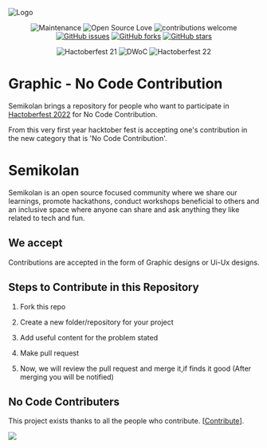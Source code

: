 
![Logo](https://semikolan.co/static/media/logo.fd0e13b2.png)

<div align="center">

![Maintenance](https://img.shields.io/badge/Maintained%3F-yes-orange?style=flat-square&labelColor=0a192f&color=e6f1ff)
![Open Source Love](https://img.shields.io/badge/Open%20Source-%E2%9D%A4-red?style=flat-square&labelColor=0a192f&color=e6f1ff)
![contributions welcome](https://img.shields.io/badge/contributions-welcome-brightgreen?style=flat-square&labelColor=0a192f&color=e6f1ff)
[![GitHub issues](https://img.shields.io/github/issues/semikolan-co/Graphics_no_code?style=social&labelColor=0a192f&color=a8b2d1)](https://github.com/semikolan-co/Graphics_no_code/issues)
[![GitHub forks](https://img.shields.io/github/forks/semikolan-co/Graphics_no_code?style=social&labelColor=0a192f&color=a8b2d1)](https://github.com/semikolan-co/Graphics_no_code/network)
[![GitHub stars](https://img.shields.io/github/stars/semikolan-co/Graphics_no_code?style=social&labelColor=0a192f&color=a8b2d1)](https://github.com/semikolan-co/Graphics_no_code/stargazers)
  
![Hactoberfest 21](https://img.shields.io/badge/Hactoberfest-%E2%9D%A4-red?style=for-the-badge&labelColor=0a192f&color=64ffda)
![DWoC](https://img.shields.io/badge/DWoC-%E2%9D%A4-red?style=for-the-badge&labelColor=0a192f&color=64ffda)
![Hactoberfest 22](https://img.shields.io/badge/Hactoberfest-%E2%9D%A4-red?style=for-the-badge&labelColor=0a192f&color=64ffda)
</div>


# Graphic - No Code Contribution

Semikolan brings a repository for people who want to participate
in [Hactoberfest 2022](https://hacktoberfest.com/) for No Code Contribution.

From this very first year hacktober fest is accepting one's contribution
in the new category that is 'No Code Contribution'.


# Semikolan

Semikolan is an open source focused community where we share our 
learnings, promote hackathons, conduct workshops beneficial to 
others and an inclusive space where anyone can share and ask 
anything they like related to tech and fun.

## We accept

Contributions are accepted in the form of Graphic designs or Ui-Ux
 designs.
 
## Steps to Contribute in this Repository

 1. Fork this repo
 
 2. Create a new folder/repository for your project
 
 3. Add useful content for the problem stated
 
 4. Make pull request
 
 5. Now, we will review the pull request and merge it,if finds it good (After merging you will be notified)


## No Code Contributers

This project exists thanks to all the people who contribute. [[Contribute](CONTRIBUTING.md)].

<a href="https://github.com/semikolan-co/Graphics_no_code/graphs/contributors">
  <img src="https://contrib.rocks/image?repo=semikolan-co/Graphics_no_code" />
</a>

